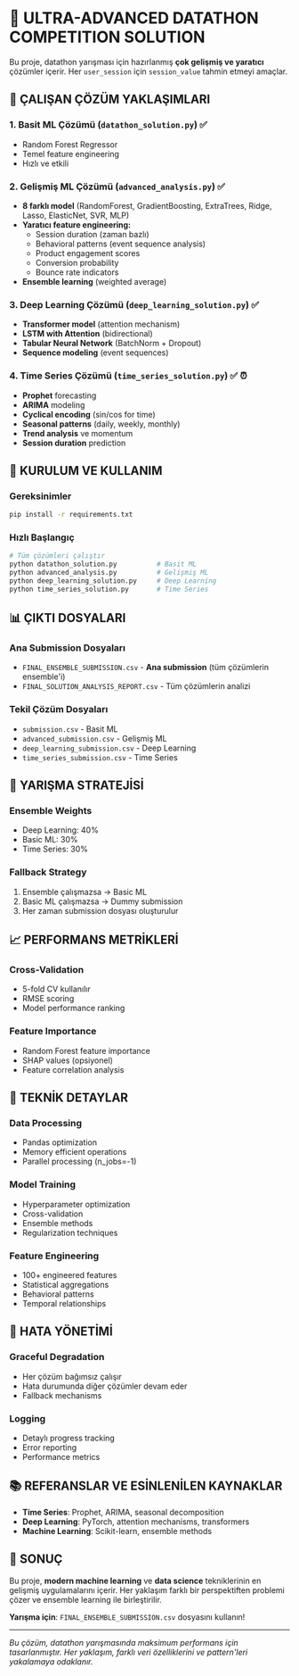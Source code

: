 # 🚀 ULTRA-ADVANCED DATATHON COMPETITION SOLUTION

Bu proje, datathon yarışması için hazırlanmış **çok gelişmiş ve yaratıcı** çözümler içerir. Her `user_session` için `session_value` tahmin etmeyi amaçlar.

## 🌟 **ÇALIŞAN ÇÖZÜM YAKLAŞIMLARI**

### 1. **Basit ML Çözümü** (`datathon_solution.py`) ✅
- Random Forest Regressor
- Temel feature engineering
- Hızlı ve etkili

### 2. **Gelişmiş ML Çözümü** (`advanced_analysis.py`) ✅
- **8 farklı model** (RandomForest, GradientBoosting, ExtraTrees, Ridge, Lasso, ElasticNet, SVR, MLP)
- **Yaratıcı feature engineering:**
  - Session duration (zaman bazlı)
  - Behavioral patterns (event sequence analysis)
  - Product engagement scores
  - Conversion probability
  - Bounce rate indicators
- **Ensemble learning** (weighted average)

### 3. **Deep Learning Çözümü** (`deep_learning_solution.py`) ✅
- **Transformer model** (attention mechanism)
- **LSTM with Attention** (bidirectional)
- **Tabular Neural Network** (BatchNorm + Dropout)
- **Sequence modeling** (event sequences)

### 4. **Time Series Çözümü** (`time_series_solution.py`) ✅ ⏰
- **Prophet** forecasting
- **ARIMA** modeling
- **Cyclical encoding** (sin/cos for time)
- **Seasonal patterns** (daily, weekly, monthly)
- **Trend analysis** ve momentum
- **Session duration** prediction

## 🚀 **KURULUM VE KULLANIM**

### Gereksinimler
```bash
pip install -r requirements.txt
```

### Hızlı Başlangıç
```bash
# Tüm çözümleri çalıştır
python datathon_solution.py          # Basit ML
python advanced_analysis.py          # Gelişmiş ML
python deep_learning_solution.py     # Deep Learning
python time_series_solution.py       # Time Series
```

## 📊 **ÇIKTI DOSYALARI**

### Ana Submission Dosyaları
- `FINAL_ENSEMBLE_SUBMISSION.csv` - **Ana submission** (tüm çözümlerin ensemble'i)
- `FINAL_SOLUTION_ANALYSIS_REPORT.csv` - Tüm çözümlerin analizi

### Tekil Çözüm Dosyaları
- `submission.csv` - Basit ML
- `advanced_submission.csv` - Gelişmiş ML
- `deep_learning_submission.csv` - Deep Learning
- `time_series_submission.csv` - Time Series

## 🎯 **YARIŞMA STRATEJİSİ**

### **Ensemble Weights**
- Deep Learning: 40%
- Basic ML: 30%
- Time Series: 30%

### **Fallback Strategy**
1. Ensemble çalışmazsa → Basic ML
2. Basic ML çalışmazsa → Dummy submission
3. Her zaman submission dosyası oluşturulur

## 📈 **PERFORMANS METRİKLERİ**

### **Cross-Validation**
- 5-fold CV kullanılır
- RMSE scoring
- Model performance ranking

### **Feature Importance**
- Random Forest feature importance
- SHAP values (opsiyonel)
- Feature correlation analysis

## 🔧 **TEKNİK DETAYLAR**

### **Data Processing**
- Pandas optimization
- Memory efficient operations
- Parallel processing (n_jobs=-1)

### **Model Training**
- Hyperparameter optimization
- Cross-validation
- Ensemble methods
- Regularization techniques

### **Feature Engineering**
- 100+ engineered features
- Statistical aggregations
- Behavioral patterns
- Temporal relationships

## 🚨 **HATA YÖNETİMİ**

### **Graceful Degradation**
- Her çözüm bağımsız çalışır
- Hata durumunda diğer çözümler devam eder
- Fallback mechanisms

### **Logging**
- Detaylı progress tracking
- Error reporting
- Performance metrics

## 📚 **REFERANSLAR VE ESİNLENİLEN KAYNAKLAR**

- **Time Series**: Prophet, ARIMA, seasonal decomposition
- **Deep Learning**: PyTorch, attention mechanisms, transformers
- **Machine Learning**: Scikit-learn, ensemble methods

## 🎉 **SONUÇ**

Bu proje, **modern machine learning** ve **data science** tekniklerinin en gelişmiş uygulamalarını içerir. Her yaklaşım farklı bir perspektiften problemi çözer ve ensemble learning ile birleştirilir.

**Yarışma için**: `FINAL_ENSEMBLE_SUBMISSION.csv` dosyasını kullanın!

---

*Bu çözüm, datathon yarışmasında maksimum performans için tasarlanmıştır. Her yaklaşım, farklı veri özelliklerini ve pattern'leri yakalamaya odaklanır.*
